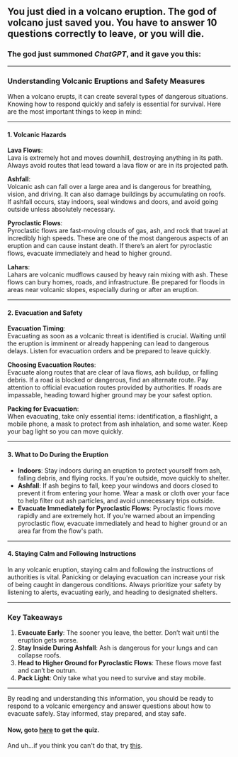 ## You just died in a volcano eruption. The god of volcano just saved you. You have to answer 10 questions correctly to leave, or you will die.

### The god just summoned *ChatGPT*, and it gave you this:

---

### **Understanding Volcanic Eruptions and Safety Measures**

When a volcano erupts, it can create several types of dangerous situations. Knowing how to respond quickly and safely is essential for survival. Here are the most important things to keep in mind:

---

#### **1. Volcanic Hazards**

**Lava Flows**:  
Lava is extremely hot and moves downhill, destroying anything in its path. Always avoid routes that lead toward a lava flow or are in its projected path.

**Ashfall**:  
Volcanic ash can fall over a large area and is dangerous for breathing, vision, and driving. It can also damage buildings by accumulating on roofs. If ashfall occurs, stay indoors, seal windows and doors, and avoid going outside unless absolutely necessary.

**Pyroclastic Flows**:  
Pyroclastic flows are fast-moving clouds of gas, ash, and rock that travel at incredibly high speeds. These are one of the most dangerous aspects of an eruption and can cause instant death. If there’s an alert for pyroclastic flows, evacuate immediately and head to higher ground.

**Lahars**:  
Lahars are volcanic mudflows caused by heavy rain mixing with ash. These flows can bury homes, roads, and infrastructure. Be prepared for floods in areas near volcanic slopes, especially during or after an eruption.

---

#### **2. Evacuation and Safety**

**Evacuation Timing**:  
Evacuating as soon as a volcanic threat is identified is crucial. Waiting until the eruption is imminent or already happening can lead to dangerous delays. Listen for evacuation orders and be prepared to leave quickly.

**Choosing Evacuation Routes**:  
Evacuate along routes that are clear of lava flows, ash buildup, or falling debris. If a road is blocked or dangerous, find an alternate route. Pay attention to official evacuation routes provided by authorities. If roads are impassable, heading toward higher ground may be your safest option.

**Packing for Evacuation**:  
When evacuating, take only essential items: identification, a flashlight, a mobile phone, a mask to protect from ash inhalation, and some water. Keep your bag light so you can move quickly.

---

#### **3. What to Do During the Eruption**

- **Indoors**: Stay indoors during an eruption to protect yourself from ash, falling debris, and flying rocks. If you're outside, move quickly to shelter.
- **Ashfall**: If ash begins to fall, keep your windows and doors closed to prevent it from entering your home. Wear a mask or cloth over your face to help filter out ash particles, and avoid unnecessary trips outside.
- **Evacuate Immediately for Pyroclastic Flows**: Pyroclastic flows move rapidly and are extremely hot. If you're warned about an impending pyroclastic flow, evacuate immediately and head to higher ground or an area far from the flow's path.

---

#### **4. Staying Calm and Following Instructions**

In any volcanic eruption, staying calm and following the instructions of authorities is vital. Panicking or delaying evacuation can increase your risk of being caught in dangerous conditions. Always prioritize your safety by listening to alerts, evacuating early, and heading to designated shelters.

---

### **Key Takeaways**  
1. **Evacuate Early**: The sooner you leave, the better. Don’t wait until the eruption gets worse.
2. **Stay Inside During Ashfall**: Ash is dangerous for your lungs and can collapse roofs.
3. **Head to Higher Ground for Pyroclastic Flows**: These flows move fast and can’t be outrun.
4. **Pack Light**: Only take what you need to survive and stay mobile.

---

By reading and understanding this information, you should be ready to respond to a volcanic emergency and answer questions about how to evacuate safely. Stay informed, stay prepared, and stay safe.

#### Now, goto [here](https://bjl32.github.io/ela) to get the quiz.
And uh...if you think you can't do that, try [this](https://bjl32.github.io/ela/in.html).
